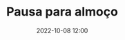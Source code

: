 ---
title: 'Pausa para almoço'
type: span
speakers:
  - PHPeste
speakersPictures: []
picture: assets/images/schedule/phpeste.jpg
linkedin: 
twitter: 
instagram: 
date: '2022-10-08 12:00'
rooms:
  - 6
---